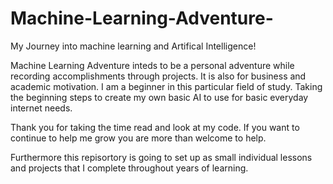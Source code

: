 # Machine-Learning-Adventure-
My Journey into machine learning and Artifical Intelligence!

Machine Learning Adventure inteds to be a personal adventure while recording accomplishments through projects.
It is also for business and academic motivation.
I am a beginner in this particular field of study.
Taking the beginning steps to create my own basic AI to use for basic everyday internet needs.

Thank you for taking the time read and look at my code. If you want to continue to help me grow you are more than welcome to help.

Furthermore this repisortory is going to set up as small individual lessons and projects that I complete throughout years of learning.
